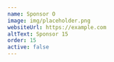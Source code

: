 ```yaml
---
name: Sponsor O
image: img/placeholder.png
websiteUrl: https://example.com
altText: Sponsor 15
order: 15
active: false
---
```

